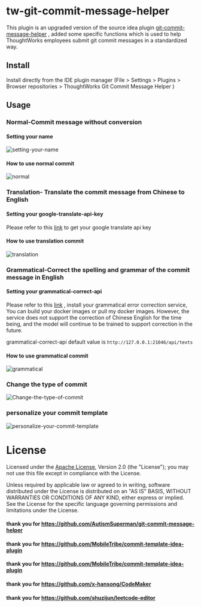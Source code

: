 # tw-git-commit-message-helper
This plugin is an upgraded version of the source idea plugin [git-commit-message-helper](https://plugins.jetbrains.com/plugin/13477-git-commit-message-helper/) , added some specific functions which is used to help ThoughtWorks employees submit git commit messages in a standardized way.


## Install
Install directly from the IDE plugin manager (File > Settings > Plugins > Browser repositories > ThoughtWorks Git Commit Message Helper
)

## Usage

### Normal-Commit message without conversion

#### Setting your name
![setting-your-name](https://imdreamer.oss-cn-hangzhou.aliyuncs.com/git-commit-message-helper/setting-1.png)

#### How to use normal commit

![normal](https://imdreamer.oss-cn-hangzhou.aliyuncs.com/git-commit-message-helper/normal.gif)

### Translation- Translate the commit message from Chinese to English

#### Setting your google-translate-api-key

Please refer to this [link](https://cloud.google.com/translate/docs/setup) to get your google translate api key

#### How to use translation commit

![translation](https://imdreamer.oss-cn-hangzhou.aliyuncs.com/git-commit-message-helper/translation.gif)

### Grammatical-Correct the spelling and grammar of the commit message in English

#### Setting your grammatical-correct-api

Please refer to this [link](https://github.com/imdreamer2018/Grammatical-Error-Correction) , install your grammatical error correction service, You can build your docker images or pull my docker images. However, the service does not support the correction of Chinese English for the time being, and the model will continue to be trained to support correction in the future.

grammatical-correct-api default value is `http://127.0.0.1:21046/api/texts`

#### How to use grammatical commit

![grammatical](https://imdreamer.oss-cn-hangzhou.aliyuncs.com/git-commit-message-helper/grammatical.gif)

### Change the type of commit

![Change-the-type-of-commit](https://imdreamer.oss-cn-hangzhou.aliyuncs.com/git-commit-message-helper/setting-2.png)

### personalize your commit template

![personalize-your-commit-template](https://imdreamer.oss-cn-hangzhou.aliyuncs.com/git-commit-message-helper/setting-3.png)

# License

Licensed under the  [Apache License](http://www.apache.org/licenses/LICENSE-2.0), Version 2.0 (the "License"); you may not use this file except in compliance with the License.

Unless required by applicable law or agreed to in writing, software distributed under the License is distributed on an "AS IS" BASIS, WITHOUT WARRANTIES OR CONDITIONS OF ANY KIND, either express or implied. See the License for the specific language governing permissions and limitations under the License.

#### thank you for   https://github.com/AutismSuperman/git-commit-message-helper
#### thank you for   https://github.com/MobileTribe/commit-template-idea-plugin
#### thank you for   https://github.com/MobileTribe/commit-template-idea-plugin
#### thank you for   https://github.com/x-hansong/CodeMaker
#### thank you for   https://github.com/shuzijun/leetcode-editor
